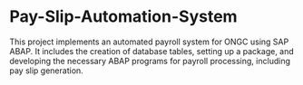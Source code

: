 # Pay-Slip-Automation-System
This project implements an automated payroll system for ONGC using SAP ABAP. It includes the creation of database tables, setting up a package, and developing the necessary ABAP programs for payroll processing, including pay slip generation. 
